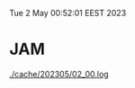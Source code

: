 Tue  2 May 00:52:01 EEST 2023
# JAM
<a href='./cache/202305/02_00.log'>./cache/202305/02_00.log</a>
